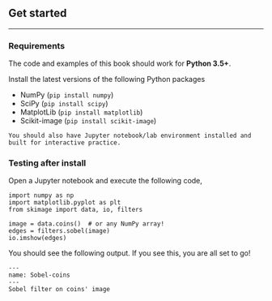 ## Get started

---

### Requirements

The code and examples of this book should work for **Python 3.5+**. 

Install the latest versions of the following Python packages

- NumPy (`pip install numpy`)
- SciPy (`pip install scipy`)
- MatplotLib (`pip install matplotlib`)
- Scikit-image (`pip install scikit-image`)

```{note}
You should also have Jupyter notebook/lab environment installed and built for interactive practice.
```

### Testing after install

Open a Jupyter notebook and execute the following code,

```
import numpy as np
import matplotlib.pyplot as plt
from skimage import data, io, filters

image = data.coins()  # or any NumPy array!
edges = filters.sobel(image)
io.imshow(edges)
```

You should see the following output. If you see this, you are all set to go!

```{figure} Images/sobel_coins.png
---
name: Sobel-coins
---
Sobel filter on coins' image
```




